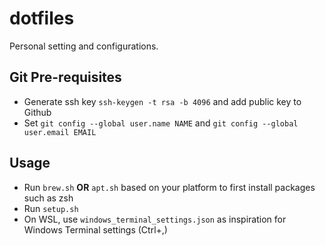# dotfiles
Personal setting and configurations.

## Git Pre-requisites
* Generate ssh key `ssh-keygen -t rsa -b 4096` and add public key to Github
* Set `git config --global user.name NAME` and `git config --global user.email EMAIL`

## Usage
* Run `brew.sh` **OR** `apt.sh` based on your platform to first install packages such as zsh
* Run `setup.sh`
* On WSL, use `windows_terminal_settings.json` as inspiration for Windows Terminal settings (Ctrl+,)


